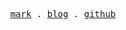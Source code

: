 <p align="center">
  <samp>
    <a href="https://pxs797.github.io/mark">mark</a> .
    <a href="https://pxs797.github.io/blog">blog</a> .
    <a href="https://github.com/pxs797">github</a>
  </samp>
</p>
